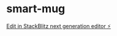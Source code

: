 # smart-mug

[Edit in StackBlitz next generation editor ⚡️](https://stackblitz.com/~/github.com/dmc535/smart-mug)